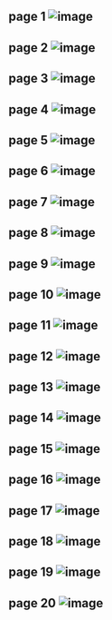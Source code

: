 page 1
![image](https://user-images.githubusercontent.com/130117169/235330407-271e73d7-e576-4ede-9c6d-caff456f8ee8.png)
---
page 2
![image](https://user-images.githubusercontent.com/130117169/235330413-af32df05-337f-42de-b36b-d2ea48604da2.png)
---
page 3
![image](https://user-images.githubusercontent.com/130117169/235330423-574b3d1e-c8a5-4c29-9b30-0c326a052c37.png)
---
page 4
![image](https://user-images.githubusercontent.com/130117169/235330434-f192f1e6-4fd3-454a-9614-afd6cde4fa79.png)
---
page 5
![image](https://user-images.githubusercontent.com/130117169/235330439-c77cf2c9-27d9-4d44-ae9f-be6bb7593613.png)
---
page 6
![image](https://user-images.githubusercontent.com/130117169/235330452-6bd45d2b-9aeb-4750-a350-34b187bdf7f4.png)
---
page 7
![image](https://user-images.githubusercontent.com/130117169/235330463-712519b3-ceeb-4e07-bb6f-f4a3c03f637c.png)
---
page 8
![image](https://user-images.githubusercontent.com/130117169/235330469-b1ef90b3-2f89-44a2-afff-8f51dd3bd9a3.png)
---
page 9
![image](https://user-images.githubusercontent.com/130117169/235330475-938002f6-8fe8-4518-b489-7fd5605ca792.png)
---
page 10
![image](https://user-images.githubusercontent.com/130117169/235330478-ff45b383-b60f-407b-b818-a046e351f028.png)
---
page 11
![image](https://user-images.githubusercontent.com/130117169/235330484-22e5e86b-9803-4f10-95c1-6434ba3eb099.png)
---
page 12
![image](https://user-images.githubusercontent.com/130117169/235330490-51dc7fe9-6ab6-4ed1-8630-eb6e7afcd5b9.png)
---
page 13
![image](https://github.com/SU-sumico/edsj/assets/130117169/1fdafccd-abb9-42a0-886f-ba2aa36e41f1)
---
page 14
![image](https://user-images.githubusercontent.com/130117169/235330509-0c6840d6-472a-4c8f-a8ea-95f1bc05219c.png)
---
page 15
![image](https://user-images.githubusercontent.com/130117169/235330519-e7928d4d-f226-4f20-af0e-21e8499f66ef.png)
---
page 16
![image](https://user-images.githubusercontent.com/130117169/235330526-1f8e41bc-5c12-415c-9127-54d880e10e30.png)
---
page 17
![image](https://user-images.githubusercontent.com/130117169/235330537-f2c225d9-1c7c-46d4-ab05-32084bb7abd2.png)
---
page 18
![image](https://user-images.githubusercontent.com/130117169/235330543-16b17838-90d7-4b40-8ace-a6769fd79f1f.png)
---
page 19
![image](https://user-images.githubusercontent.com/130117169/235330551-bc1b5570-3056-434a-ac7a-0d27bc3468ce.png)
---
page 20
![image](https://user-images.githubusercontent.com/130117169/235330562-53692d1a-430a-42f0-b1be-05736393d65c.png)
---

